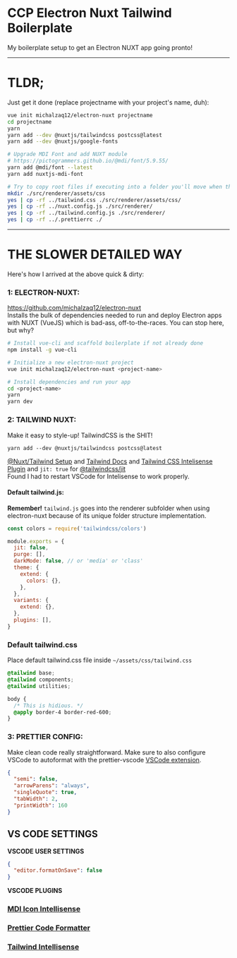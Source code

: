 # CCP Electron Nuxt Tailwind Boilerplate

My boilerplate setup to get an Electron NUXT app going pronto!

---

# TLDR;

Just get it done (replace projectname with your project's name, duh):

```bash
vue init michalzaq12/electron-nuxt projectname
cd projectname
yarn
yarn add --dev @nuxtjs/tailwindcss postcss@latest
yarn add --dev @nuxtjs/google-fonts

# Upgrade MDI Font and add NUXT module
# https://pictogrammers.github.io/@mdi/font/5.9.55/
yarn add @mdi/font --latest
yarn add nuxtjs-mdi-font

# Try to copy root files if executing into a folder you'll move when this is done
mkdir ./src/renderer/assets/css
yes | cp -rf ../tailwind.css ./src/renderer/assets/css/
yes | cp -rf ../nuxt.config.js ./src/renderer/
yes | cp -rf ../tailwind.config.js ./src/renderer/
yes | cp -rf ../.prettierrc ./
```

---

# THE SLOWER DETAILED WAY

Here's how I arrived at the above quick & dirty:

### 1: ELECTRON-NUXT:

https://github.com/michalzaq12/electron-nuxt  
 Installs the bulk of dependencies needed to run and deploy Electron apps with NUXT (VueJS) which is bad-ass, off-to-the-races. You can stop here, but why?

```bash
# Install vue-cli and scaffold boilerplate if not already done
npm install -g vue-cli

# Initialize a new electron-nuxt project
vue init michalzaq12/electron-nuxt <project-name>

# Install dependencies and run your app
cd <project-name>
yarn
yarn dev
```

### 2: TAILWIND NUXT:

Make it easy to style-up! TailwindCSS is the SHIT!

`yarn add --dev @nuxtjs/tailwindcss postcss@latest`

[@Nuxt/Tailwind Setup](https://tailwindcss.nuxtjs.org/setup) and [Tailwind Docs](https://tailwindcss.com/docs/guides/nuxtjs#include-tailwind-in-your-css) and [Tailwind CSS Intelisense Plugin](https://marketplace.visualstudio.com/items?itemName=bradlc.vscode-tailwindcss) and `jit: true` for [@tailwindcss/jit](https://github.com/tailwindlabs/tailwindcss-jit)  
Found I had to restart VSCode for Intelisense to work properly.

#### Default tailwind.js:

**Remember!** `tailwind.js` goes into the renderer subfolder when using electron-nuxt because of its unique folder structure implementation.

```javascript
const colors = require('tailwindcss/colors')

module.exports = {
  jit: false,
  purge: [],
  darkMode: false, // or 'media' or 'class'
  theme: {
    extend: {
      colors: {},
    },
  },
  variants: {
    extend: {},
  },
  plugins: [],
}
```

### Default tailwind.css

Place default tailwind.css file inside `~/assets/css/tailwind.css`

```css
@tailwind base;
@tailwind components;
@tailwind utilities;

body {
  /* This is hidious. */
  @apply border-4 border-red-600;
}
```

### 3: PRETTIER CONFIG:

Make clean code really straightforward. Make sure to also configure VSCode to autoformat with the prettier-vscode [VSCode extension](https://marketplace.visualstudio.com/items?itemName=esbenp.prettier-vscode).

```json
{
  "semi": false,
  "arrowParens": "always",
  "singleQuote": true,
  "tabWidth": 2,
  "printWidth": 160
}
```

## VS CODE SETTINGS

**VSCODE USER SETTINGS**

```json
{
  "editor.formatOnSave": false
}
```

**VSCODE PLUGINS**

### [MDI Icon Intellisense](https://marketplace.visualstudio.com/items?itemName=lukas-tr.materialdesignicons-intellisense)

### [Prettier Code Formatter](https://marketplace.visualstudio.com/items?itemName=esbenp.prettier-vscode)

### [Tailwind Intellisense](https://marketplace.visualstudio.com/items?itemName=bradlc.vscode-tailwindcss)
